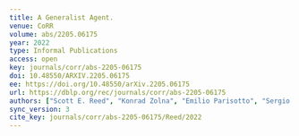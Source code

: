 ```yaml
---
title: A Generalist Agent.
venue: CoRR
volume: abs/2205.06175
year: 2022
type: Informal Publications
access: open
key: journals/corr/abs-2205-06175
doi: 10.48550/ARXIV.2205.06175
ee: https://doi.org/10.48550/arXiv.2205.06175
url: https://dblp.org/rec/journals/corr/abs-2205-06175
authors: ["Scott E. Reed", "Konrad Zolna", "Emilio Parisotto", "Sergio Gomez Colmenarejo", "Alexander Novikov", "Gabriel Barth-Maron", "Mai Gimenez", "Yury Sulsky", "Jackie Kay", "Jost Tobias Springenberg", "Tom Eccles", "Jake Bruce", "Ali Razavi", "Ashley Edwards", "Nicolas Heess", "Yutian Chen", "Raia Hadsell", "Oriol Vinyals", "Mahyar Bordbar", "Nando de Freitas"]
sync_version: 3
cite_key: journals/corr/abs-2205-06175/Reed/2022
---
```

